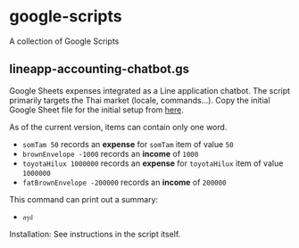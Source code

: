 # google-scripts
A collection of Google Scripts

## lineapp-accounting-chatbot.gs
Google Sheets expenses integrated as a Line application chatbot. The script primarily targets the Thai market (locale, commands...).
Copy the initial Google Sheet file for the initial setup from [here](https://docs.google.com/spreadsheets/d/1D5IytntF52udNRGHkcv8oMXKlKL9h5GMCOntrccmTyc/edit?usp=sharing).

As of the current version, items can contain only one word.
- `somTam 50` records an **expense** for `somTam` item of value `50`
- `brownEnvelope -1000` records an **income** of `1000`
- `toyotaHilux 1000000` records an **expense** for `toyotaHilux` item of value `1000000`
- `fatBrownEnvelope -200000` records an **income** of `200000`

This command can print out a summary:
- `สรุป`

Installation: See instructions in the script itself.
